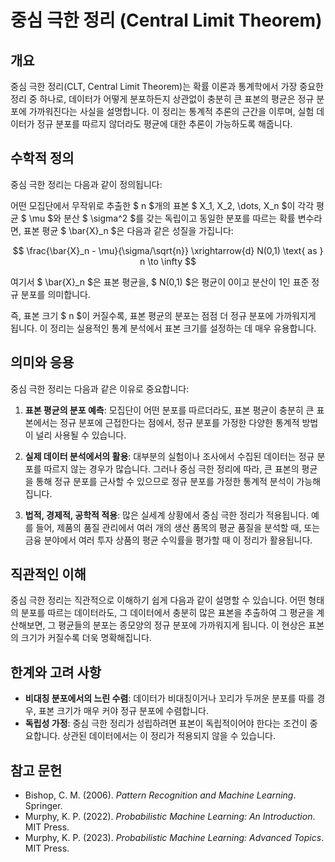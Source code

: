 # 중심 극한 정리 (Central Limit Theorem)

## 개요
중심 극한 정리(CLT, Central Limit Theorem)는 확률 이론과 통계학에서 가장 중요한 정리 중 하나로, 데이터가 어떻게 분포하든지 상관없이 충분히 큰 표본의 평균은 정규 분포에 가까워진다는 사실을 설명합니다. 이 정리는 통계적 추론의 근간을 이루며, 실험 데이터가 정규 분포를 따르지 않더라도 평균에 대한 추론이 가능하도록 해줍니다.

## 수학적 정의
중심 극한 정리는 다음과 같이 정의됩니다:

어떤 모집단에서 무작위로 추출한 $ n $개의 표본 $ X_1, X_2, \dots, X_n $이 각각 평균 $ \mu $와 분산 $ \sigma^2 $를 갖는 독립이고 동일한 분포를 따르는 확률 변수라면, 표본 평균 $ \bar{X}_n $은 다음과 같은 성질을 가집니다:

$$
\frac{\bar{X}_n - \mu}{\sigma/\sqrt{n}} \xrightarrow{d} N(0,1) \text{ as } n \to \infty
$$

여기서 $ \bar{X}_n $은 표본 평균을, $ N(0,1) $은 평균이 0이고 분산이 1인 표준 정규 분포를 의미합니다.

즉, 표본 크기 $ n $이 커질수록, 표본 평균의 분포는 점점 더 정규 분포에 가까워지게 됩니다. 이 정리는 실용적인 통계 분석에서 표본 크기를 설정하는 데 매우 유용합니다.

## 의미와 응용
중심 극한 정리는 다음과 같은 이유로 중요합니다:

1. **표본 평균의 분포 예측**: 모집단이 어떤 분포를 따르더라도, 표본 평균이 충분히 큰 표본에서는 정규 분포에 근접한다는 점에서, 정규 분포를 가정한 다양한 통계적 방법이 널리 사용될 수 있습니다.

2. **실제 데이터 분석에서의 활용**: 대부분의 실험이나 조사에서 수집된 데이터는 정규 분포를 따르지 않는 경우가 많습니다. 그러나 중심 극한 정리에 따라, 큰 표본의 평균을 통해 정규 분포를 근사할 수 있으므로 정규 분포를 가정한 통계적 분석이 가능해집니다.

3. **법적, 경제적, 공학적 적용**: 많은 실세계 상황에서 중심 극한 정리가 적용됩니다. 예를 들어, 제품의 품질 관리에서 여러 개의 생산 품목의 평균 품질을 분석할 때, 또는 금융 분야에서 여러 투자 상품의 평균 수익률을 평가할 때 이 정리가 활용됩니다.

## 직관적인 이해
중심 극한 정리는 직관적으로 이해하기 쉽게 다음과 같이 설명할 수 있습니다. 어떤 형태의 분포를 따르는 데이터라도, 그 데이터에서 충분히 많은 표본을 추출하여 그 평균을 계산해보면, 그 평균들의 분포는 종모양의 정규 분포에 가까워지게 됩니다. 이 현상은 표본의 크기가 커질수록 더욱 명확해집니다.

## 한계와 고려 사항
- **비대칭 분포에서의 느린 수렴**: 데이터가 비대칭이거나 꼬리가 두꺼운 분포를 따를 경우, 표본 크기가 매우 커야 정규 분포에 수렴합니다.
- **독립성 가정**: 중심 극한 정리가 성립하려면 표본이 독립적이어야 한다는 조건이 중요합니다. 상관된 데이터에서는 이 정리가 적용되지 않을 수 있습니다.

## 참고 문헌
- Bishop, C. M. (2006). *Pattern Recognition and Machine Learning*. Springer.
- Murphy, K. P. (2022). *Probabilistic Machine Learning: An Introduction*. MIT Press.
- Murphy, K. P. (2023). *Probabilistic Machine Learning: Advanced Topics*. MIT Press.
